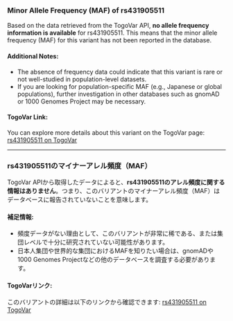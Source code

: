 ### Minor Allele Frequency (MAF) of rs431905511

Based on the data retrieved from the TogoVar API, **no allele frequency information is available** for rs431905511. This means that the minor allele frequency (MAF) for this variant has not been reported in the database.

#### Additional Notes:
- The absence of frequency data could indicate that this variant is rare or not well-studied in population-level datasets.
- If you are looking for population-specific MAF (e.g., Japanese or global populations), further investigation in other databases such as gnomAD or 1000 Genomes Project may be necessary.

#### TogoVar Link:
You can explore more details about this variant on the TogoVar page: [rs431905511 on TogoVar](https://togovar.org/dbsnp/rs431905511)

---

### rs431905511のマイナーアレル頻度（MAF）

TogoVar APIから取得したデータによると、**rs431905511のアレル頻度に関する情報はありません**。つまり、このバリアントのマイナーアレル頻度（MAF）はデータベースに報告されていないことを意味します。

#### 補足情報:
- 頻度データがない理由として、このバリアントが非常に稀である、または集団レベルで十分に研究されていない可能性があります。
- 日本人集団や世界的な集団におけるMAFを知りたい場合は、gnomADや1000 Genomes Projectなどの他のデータベースを調査する必要があります。

#### TogoVarリンク:
このバリアントの詳細は以下のリンクから確認できます: [rs431905511 on TogoVar](https://togovar.org/dbsnp/rs431905511)